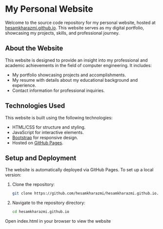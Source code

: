 
# My Personal Website

Welcome to the source code repository for my personal website, hosted at [hesamkharazmi.github.io](https://hesamkharazmi.github.io). This website serves as my digital portfolio, showcasing my projects, skills, and professional journey.

## About the Website

This website is designed to provide an insight into my professional and academic achievements in the field of computer engineering. It includes:

- My  portfolio showcasing projects and accomplishments.
- My resume with details about my educational background and  experience.
- Contact information for professional inquiries.

## Technologies Used

This website is built using the following technologies:

- HTML/CSS for structure and styling.
- JavaScript for interactive elements.
- [Bootstrap](https://getbootstrap.com/) for responsive design.
- Hosted on [GitHub Pages](https://pages.github.com/).

## Setup and Deployment

The website is automatically deployed via GitHub Pages. To set up a local version:

1. Clone the repository:
   ```bash
   git clone https://github.com/hesamkharazmi/hesamkharazmi.github.io.git
   ```
2. Navigate to the repository directory:
   ```bash
   cd hesamkharazmi.github.io
   ```
Open index.html in your browser to view the website
